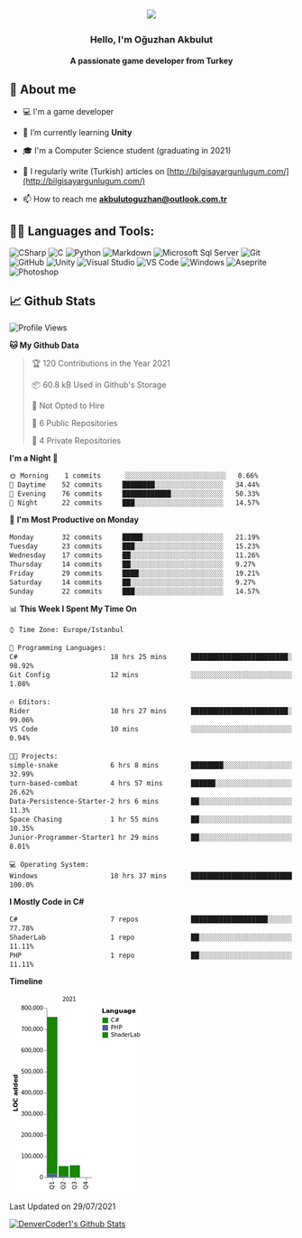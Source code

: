 <h3 align="center"><img width="30%" src="https://i.ibb.co/X8Kzg5W/playing-music-bro.png"></h3>

<h3 align="center">Hello, I'm Oğuzhan Akbulut</h3>
<h4 align="center">A passionate game developer from Turkey</h3>

## 📖 About me

- :computer: I'm a game developer

- 🌱 I’m currently learning **Unity**

- 🎓 I'm a Computer Science student (graduating in 2021)

- 📝 I regularly write (Turkish) articles on [http://bilgisayargunlugum.com/](http://bilgisayargunlugum.com/)

- 📫 How to reach me **akbulutoguzhan@outlook.com.tr**


## 👨‍💻 Languages and Tools:

![CSharp](https://img.shields.io/badge/-C%20Sharp-239120?logo=C-sharp&style=flat-square)
![C](http://img.shields.io/badge/-C-A8B9CC?style=flat-square&logo=c&logoColor=ffffff)
![Python](http://img.shields.io/badge/-Python-3776AB?style=flat-square&logo=python&logoColor=ffffff)
![Markdown](https://img.shields.io/badge/-Markdown-000000?style=flat-square&logo=markdown)
![Microsoft Sql Server](https://img.shields.io/badge/-Sql%20Server-CC2927?style=flat-square&logo=microsoft-sql-server&logoColor=ffffff)
![Git](https://img.shields.io/badge/-Git-%23F05032?style=flat-square&logo=git&logoColor=%23ffffff)
![GitHub](https://img.shields.io/badge/-GitHub-181717?style=flat-square&logo=github)
![Unity](https://img.shields.io/badge/-Unity-000000?logo=Unity&style=flat-square)
![Visual Studio](https://img.shields.io/badge/-Visual%20Studio-5C2D91?logo=Visual-Studio&style=flat-square)
![VS Code](http://img.shields.io/badge/-VS%20Code-007ACC?style=flat-square&logo=visual-studio-code&logoColor=ffffff)
![Windows](http://img.shields.io/badge/-Windows-0078D6?style=flat-square&logo=windows&logoColor=ffffff)
![Aseprite](https://img.shields.io/badge/-Aseprite-7D929E?logo=Aseprite&style=flat-square&logoColor=ffffff)
![Photoshop](https://img.shields.io/badge/-Photoshop-31A8FF?logo=Adobe-Photoshop&style=flat-square&logoColor=ffffff)

## 📈 Github Stats

<!--START_SECTION:waka-->
![Profile Views](http://img.shields.io/badge/Profile%20Views-0-blue)

**🐱 My Github Data** 

> 🏆 120 Contributions in the Year 2021
 > 
> 📦 60.8 kB Used in Github's Storage 
 > 
> 🚫 Not Opted to Hire
 > 
> 📜 6 Public Repositories 
 > 
> 🔑 4 Private Repositories  
 > 
**I'm a Night 🦉** 

```text
🌞 Morning    1 commits      ░░░░░░░░░░░░░░░░░░░░░░░░░   0.66% 
🌆 Daytime    52 commits     ████████░░░░░░░░░░░░░░░░░   34.44% 
🌃 Evening    76 commits     ████████████░░░░░░░░░░░░░   50.33% 
🌙 Night      22 commits     ███░░░░░░░░░░░░░░░░░░░░░░   14.57%

```
📅 **I'm Most Productive on Monday** 

```text
Monday       32 commits     █████░░░░░░░░░░░░░░░░░░░░   21.19% 
Tuesday      23 commits     ███░░░░░░░░░░░░░░░░░░░░░░   15.23% 
Wednesday    17 commits     ██░░░░░░░░░░░░░░░░░░░░░░░   11.26% 
Thursday     14 commits     ██░░░░░░░░░░░░░░░░░░░░░░░   9.27% 
Friday       29 commits     ████░░░░░░░░░░░░░░░░░░░░░   19.21% 
Saturday     14 commits     ██░░░░░░░░░░░░░░░░░░░░░░░   9.27% 
Sunday       22 commits     ███░░░░░░░░░░░░░░░░░░░░░░   14.57%

```


📊 **This Week I Spent My Time On** 

```text
⌚︎ Time Zone: Europe/Istanbul

💬 Programming Languages: 
C#                       18 hrs 25 mins      ████████████████████████░   98.92% 
Git Config               12 mins             ░░░░░░░░░░░░░░░░░░░░░░░░░   1.08%

🔥 Editors: 
Rider                    18 hrs 27 mins      ████████████████████████░   99.06% 
VS Code                  10 mins             ░░░░░░░░░░░░░░░░░░░░░░░░░   0.94%

🐱‍💻 Projects: 
simple-snake             6 hrs 8 mins        ████████░░░░░░░░░░░░░░░░░   32.99% 
turn-based-combat        4 hrs 57 mins       ██████░░░░░░░░░░░░░░░░░░░   26.62% 
Data-Persistence-Starter-2 hrs 6 mins        ██░░░░░░░░░░░░░░░░░░░░░░░   11.3% 
Space Chasing            1 hr 55 mins        ██░░░░░░░░░░░░░░░░░░░░░░░   10.35% 
Junior-Programmer-Starter1 hr 29 mins        ██░░░░░░░░░░░░░░░░░░░░░░░   8.01%

💻 Operating System: 
Windows                  18 hrs 37 mins      █████████████████████████   100.0%

```

**I Mostly Code in C#** 

```text
C#                       7 repos             ███████████████████░░░░░░   77.78% 
ShaderLab                1 repo              ██░░░░░░░░░░░░░░░░░░░░░░░   11.11% 
PHP                      1 repo              ██░░░░░░░░░░░░░░░░░░░░░░░   11.11%

```


**Timeline**

![Chart not found](https://raw.githubusercontent.com/akbulutoguzhan/akbulutoguzhan/main/charts/bar_graph.png) 


 Last Updated on 29/07/2021
<!--END_SECTION:waka-->

<!-- https://github.com/anuraghazra/github-readme-stats -->
<a href="https://github.com/anuraghazra/github-readme-stats"><img alt="DenverCoder1's Github Stats" src="https://github-readme-stats.vercel.app/api?username=akbulutoguzhan&show_icons=true&count_private=true&hide=" /></a>
<!--START_SECTION:activity-->

